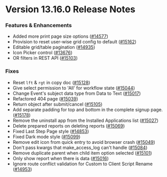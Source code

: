 # Version 13.16.0 Release Notes

### Features & Enhancements

- Added more print page size options ([#14577](https://github.com/finergyrs/finergy/pull/14577))
- Provision to reset user-wise grid config to default ([#15162](https://github.com/finergyrs/finergy/pull/15162))
- Editable grid/table pagination ([#14935](https://github.com/finergyrs/finergy/pull/14935))
- Icon Picker control ([#13676](https://github.com/finergyrs/finergy/pull/13676))
- OR filters in REST API ([#15103](https://github.com/finergyrs/finergy/pull/15103))

### Fixes

- Reset `lft` & `rgt` in copy doc ([#15128](https://github.com/finergyrs/finergy/pull/15128))
- Give select permission to 'All' for workflow state ([#15044](https://github.com/finergyrs/finergy/pull/15044))
- Change Event's subject data type from Data to Text ([#15017](https://github.com/finergyrs/finergy/pull/15017))
- Refactored 404 page ([#15039](https://github.com/finergyrs/finergy/pull/15039))
- Return object after submit/cancel ([#15105](https://github.com/finergyrs/finergy/pull/15105))
- Add separate padding for top and bottom in the complete signup page. ([#15178](https://github.com/finergyrs/finergy/pull/15178))
- Remove the uninstall app from the Installed Applications list ([#15027](https://github.com/finergyrs/finergy/pull/15027))
- Delete prepared reports on deleting reports ([#15069](https://github.com/finergyrs/finergy/pull/15069))
- Fixed Last Step Page style  ([#14853](https://github.com/finergyrs/finergy/pull/14853))
- Fixed Dark mode style ([#15099](https://github.com/finergyrs/finergy/pull/15099))
- Remove edit icon from quick entry to avoid browser crash ([#15049](https://github.com/finergyrs/finergy/pull/15049))
- Don't pass kwargs that make_access_log can't handle ([#15084](https://github.com/finergyrs/finergy/pull/15084))
- Remove duplicate parent when child item option selected ([#15101](https://github.com/finergyrs/finergy/pull/15101))
- Only show report when there is data ([#15016](https://github.com/finergyrs/finergy/pull/15016))
- Ignore route conflict validation for Custom to Client Script Rename ([#14953](https://github.com/finergyrs/finergy/pull/14953))